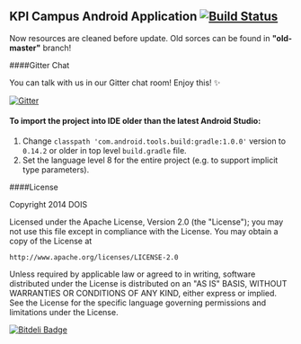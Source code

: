 ## KPI Campus Android Application [![Build Status](https://travis-ci.org/DOIS/ecampus-client-android.svg?branch=master)](https://travis-ci.org/DOIS/ecampus-client-android)

Now resources are cleaned before update. Old sorces can be found in **"old-master"** branch!

####Gitter Chat

You can talk with us in our Gitter chat room! Enjoy this! :sparkles:

[![Gitter](https://badges.gitter.im/Join%20Chat.svg)](https://gitter.im/DOIS/ecampus-client-android?utm_source=badge&utm_medium=badge&utm_campaign=pr-badge&utm_content=badge)

#### To import the project into IDE older than the latest Android Studio:
1. Change `classpath 'com.android.tools.build:gradle:1.0.0'` version to `0.14.2` or older in top level `build.gradle` file.
2. Set the language level 8 for the entire project (e.g. to support implicit type parameters).

####License

Copyright 2014 DOIS

Licensed under the Apache License, Version 2.0 (the "License");
you may not use this file except in compliance with the License.
You may obtain a copy of the License at

    http://www.apache.org/licenses/LICENSE-2.0

Unless required by applicable law or agreed to in writing, software
distributed under the License is distributed on an "AS IS" BASIS,
WITHOUT WARRANTIES OR CONDITIONS OF ANY KIND, either express or implied.
See the License for the specific language governing permissions and
limitations under the License.




[![Bitdeli Badge](https://d2weczhvl823v0.cloudfront.net/DOIS/ecampus-client-android/trend.png)](https://bitdeli.com/free "Bitdeli Badge")

